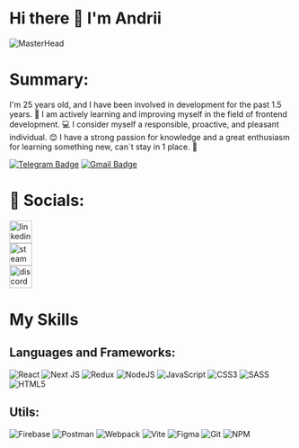 # Hi there 👋 I'm Andrii

![MasterHead](https://www.wingstechsolutions.com/wp-content/uploads/2022/03/full-stack-development.gif)

# Summary:

I'm 25 years old, and I have been involved in development for the past 1.5 years.
🚀 I am actively learning and improving myself in the field of frontend development.
💻 I consider myself a responsible, proactive, and pleasant individual.
😊 I have a strong passion for knowledge and a great enthusiasm for learning something new, can`t stay in 1 place. 🌟

 [![Telegram Badge](https://img.shields.io/badge/-MagisterUnivers-blue?style=flat&logo=Telegram&logoColor=white)](https://t.me/MagisterUnivers) [![Gmail Badge](https://img.shields.io/badge/-Gmail-red?style=flat&logo=Gmail&logoColor=white)](mailto:droniiiandruxa@gmail.com)

# 🤝 Socials:

<div style={{display: 'flex', gap: '10px'}}>
<div id="badges">
    <a href="https://www.linkedin.com/in/andrii-shaposhnikov/" target="_blank">
      <img src="https://cdn-icons-png.flaticon.com/512/2504/2504799.png" width="40" height="40" alt="linkedin" />
    </a>

  </div>
<div id="badges">
    <a href="https://steamcommunity.com/id/MagisterUnivers/" target="_blank">
      <img src="https://upload.wikimedia.org/wikipedia/commons/thumb/8/83/Steam_icon_logo.svg/800px-Steam_icon_logo.svg.png" width="40" height="40" alt="steam" />
    </a>

  </div>
<div id="badges">
    <a href="https://discordapp.com/users/161934828403556352" target="_blank">
      <img src="https://assets.mofoprod.net/network/images/discord.original.jpg" width="40" height="40" alt="discord" />
    </a>

  </div>
</div>
  

# My Skills

## Languages and Frameworks:

![React](https://img.shields.io/badge/react-%2320232a.svg?style=for-the-badge&logo=react&logoColor=%2361DAFB)
![Next JS](https://img.shields.io/badge/Next-black?style=for-the-badge&logo=next.js&logoColor=white)
![Redux](https://img.shields.io/badge/redux-%23593d88.svg?style=for-the-badge&logo=redux&logoColor=white)
![NodeJS](https://img.shields.io/badge/node.js-6DA55F?style=for-the-badge&logo=node.js&logoColor=white)
![JavaScript](https://img.shields.io/badge/javascript-%23323330.svg?style=for-the-badge&logo=javascript&logoColor=%23F7DF1E)
![CSS3](https://img.shields.io/badge/css3-%231572B6.svg?style=for-the-badge&logo=css3&logoColor=white)
![SASS](https://img.shields.io/badge/SASS-hotpink.svg?style=for-the-badge&logo=SASS&logoColor=white)
![HTML5](https://img.shields.io/badge/html5-%23E34F26.svg?style=for-the-badge&logo=html5&logoColor=white)

## Utils:

![Firebase](https://img.shields.io/badge/firebase-%23039BE5.svg?style=for-the-badge&logo=firebase)
![Postman](https://img.shields.io/badge/Postman-FF6C37?style=for-the-badge&logo=postman&logoColor=white)
![Webpack](https://img.shields.io/badge/webpack-%238DD6F9.svg?style=for-the-badge&logo=webpack&logoColor=black)
![Vite](https://img.shields.io/badge/vite-%23646CFF.svg?style=for-the-badge&logo=vite&logoColor=white)
![Figma](https://img.shields.io/badge/figma-%23F24E1E.svg?style=for-the-badge&logo=figma&logoColor=white)
![Git](https://img.shields.io/badge/git-%23F05033.svg?style=for-the-badge&logo=git&logoColor=white)
![NPM](https://img.shields.io/badge/NPM-%23000000.svg?style=for-the-badge&logo=npm&logoColor=white)
